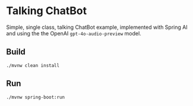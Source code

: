 # Talking ChatBot

Simple, single class, talking ChatBot example, implemented with Spring AI and using the the OpenAI `gpt-4o-audio-preview` model.

## Build

```
./mvnw clean install 
```

## Run

```
./mvnw spring-boot:run
```